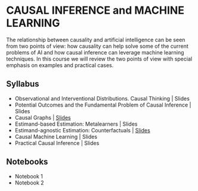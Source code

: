 # CAUSAL INFERENCE and MACHINE LEARNING

The relationship between causality and artificial intelligence can be seen from two points of view: how causality can help solve some of the current problems of AI and how causal inference can leverage machine learning techniques. In this course we will review the two points of view with special emphasis on examples and practical cases.

## Syllabus
+ Observational and Interventional Distributions. Causal Thinking | Slides
+ Potential Outcomes and the Fundamental Problem of Causal Inference | Slides
+ Causal Graphs | [Slides](https://github.com/DataScienceUB/CI-ML/raw/main/slides/3.CausalGraphsOpenBank.pdf)
+ Estimand-based Estimation: Metalearners | Slides
+ Estimand-agnostic Estimation: Counterfactuals | [Slides](https://github.com/DataScienceUB/CI-ML/raw/main/slides/3.CausalGraphsOpenBank.pdf)
+ Causal Machine Learning | Slides
+ Practical Causal Inference | Slides

## Notebooks
+ Notebook 1
+ Notebook 2
